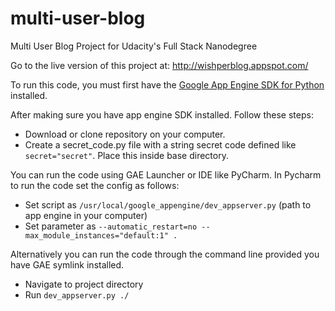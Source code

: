 # multi-user-blog
Multi User Blog Project for Udacity's Full Stack Nanodegree

Go to the live version of this project at: http://wishperblog.appspot.com/

To run this code, you must first have the [Google App Engine SDK for Python](https://cloud.google.com/appengine/downloads) installed.

After making sure you have app engine SDK installed. Follow these steps:
* Download or clone repository on your computer.
* Create a secret_code.py file with a string secret code defined like `secret="secret"`. Place this inside base directory.

You can run the code using GAE Launcher or IDE like PyCharm. In Pycharm to run the code set the config as follows:
* Set script as `/usr/local/google_appengine/dev_appserver.py` (path to app engine in your computer)
* Set parameter as `--automatic_restart=no --max_module_instances="default:1" .`
  
Alternatively you can run the code through the command line
provided you have GAE symlink installed.
  - Navigate to project directory
  - Run `dev_appserver.py ./`

